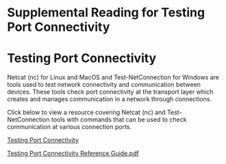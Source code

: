 # Supplemental Reading for Testing Port Connectivity

# Testing Port Connectivity

Netcat (nc) for Linux and MacOS and Test-NetConnection for Windows are tools used to test network connectivity and communication between devices. These tools check port connectivity at the transport layer which creates and manages communication in a network through connections. 

Click below to view a resource covering Netcat (nc) and Test-NetConnection tools with commands that can be used to check communication at various connection ports.

[Testing Port Connectivity](https://drive.google.com/file/d/1w4GgfP5VsXzMOjTOaWwONBS89vrSTNwt/view?usp=sharing)

[Testing Port Connectivity Reference Guide.pdf](https://d3c33hcgiwev3.cloudfront.net/QSP9u6QPQBaorZv0pdXmNA_a4add85b973d4fd0bf365cd665db48f1_Testing-Port-Connectivity-Reference-Guide.pdf?Expires=1716681600&Signature=FwKyapspEWU98oU96qsDYIUwlitQEU8DXcLiNv58Jvp-gIu6Zd7T5O34Yw7rEFjdUM~f8PNaq8Kitcoo7BQ3FVhoBXId72JGFdjuV3jHK0oVVVW7P7YyX8jg6eXYKGyOOUGHNS3KUahWjRDRVc2~erNNBazs00qZI6CwAfLva78_&Key-Pair-Id=APKAJLTNE6QMUY6HBC5A)
